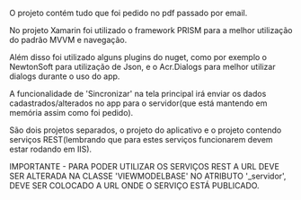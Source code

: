 O projeto contém tudo que foi pedido no pdf passado por email.

No projeto Xamarin foi utilizado o framework PRISM para a melhor utilização do padrão MVVM e navegação.

Além disso foi utilizado alguns plugins do nuget, como por exemplo o NewtonSoft para utilização de Json, e o Acr.Dialogs para melhor utilizar dialogs durante o uso do app.

A funcionalidade de 'Sincronizar' na tela principal irá enviar os dados cadastrados/alterados no app para o servidor(que está mantendo em memória assim como foi pedido).

São dois projetos separados, o projeto do aplicativo e o projeto contendo serviços REST(lembrando que para estes serviços funcionarem devem estar rodando em IIS).

IMPORTANTE - PARA PODER UTILIZAR OS SERVIÇOS REST A URL DEVE SER ALTERADA NA CLASSE 'VIEWMODELBASE' NO ATRIBUTO '_servidor', DEVE SER COLOCADO A URL ONDE O SERVIÇO ESTÁ PUBLICADO.  

